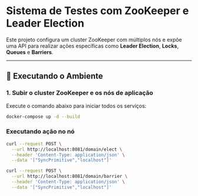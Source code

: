 # Sistema de Testes com ZooKeeper e Leader Election

Este projeto configura um cluster ZooKeeper com múltiplos nós e expõe uma API para realizar ações específicas como **Leader Election**, **Locks**, **Queues** e **Barriers**.

---

## 🚀 Executando o Ambiente

### 1. Subir o cluster ZooKeeper e os nós de aplicação
Execute o comando abaixo para iniciar todos os serviços:

```bash
docker-compose up -d --build
```

### Executando ação no nó 

```bash
curl --request POST \
  --url http://localhost:8081/domain/elect \
  --header 'Content-Type: application/json' \
  --data '["SyncPrimitive","localhost"]'
```

```bash
curl --request POST \
  --url http://localhost:8081/domain/barrier \
  --header 'Content-Type: application/json' \
  --data '["SyncPrimitive","localhost"]'
```